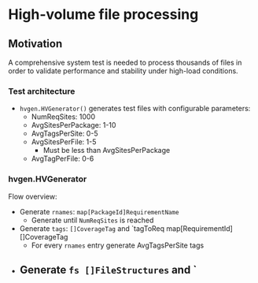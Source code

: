 # High-volume file processing

## Motivation

A comprehensive system test is needed to process thousands of files in order to validate performance and stability under high-load conditions.

### Test architecture
  
- `hvgen.HVGenerator()` generates test files with configurable parameters:
  - NumReqSites: 1000
  - AvgSitesPerPackage: 1-10
  - AvgTagsPerSite: 0-5
  - AvgSitesPerFile: 1-5
    - Must be less than AvgSitesPerPackage
  - AvgTagPerFile: 0-6

### hvgen.HVGenerator

Flow overview:

- Generate `rnames`: `map[PackageId]RequirementName`
  - Generate until `NumReqSites` is reached
- Generate `tags`: `[]CoverageTag` and `tagToReq map[RequirementId][]CoverageTag
  - For every `rnames` entry generate AvgTagsPerSite tags
- Generate `fs []FileStructures` and `
  - 